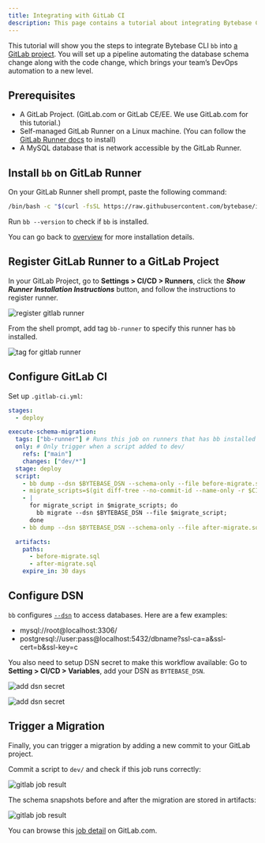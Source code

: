```yaml
---
title: Integrating with GitLab CI
description: This page contains a tutorial about integrating Bytebase CLI bb with GitLab CI/CD pipeline.
---
```


This tutorial will show you the steps to integrate Bytebase CLI `bb` into [a GitLab project](https://gitlab.com/bytebase-sample/tutorial-bb-ci). You will set up a pipeline automating the database schema change along with the code change, which brings your team’s DevOps automation to a new level.

## Prerequisites

- A GitLab Project. (GitLab.com or GitLab CE/EE. We use GitLab.com for this tutorial.)
- Self-managed GitLab Runner on a Linux machine. (You can follow the [GitLab Runner docs](https://docs.gitlab.com/runner) to install)
- A MySQL database that is network accessible by the GitLab Runner.

## Install `bb` on GitLab Runner

On your GitLab Runner shell prompt, paste the following command:

```bash
/bin/bash -c "$(curl -fsSL https://raw.githubusercontent.com/bytebase/install/HEAD/install.sh)"
```

Run `bb --version` to check if `bb` is installed.

You can go back to [overview](/docs/cli/overview) for more installation details.

## Register GitLab Runner to a GitLab Project

In your GitLab Project, go to **Settings > CI/CD > Runners**, click the **_Show Runner Installation Instructions_** button, and follow the instructions to register runner.

![register gitlab runner](/static/docs/gitlab-register-runner.png)

From the shell prompt, add tag `bb-runner` to specify this runner has `bb` installed.

![tag for gitlab runner](/static/docs/tag-gitlab-runner.png)

## Configure GitLab CI

Set up `.gitlab-ci.yml`:

```yaml
stages:
  - deploy

execute-schema-migration:
  tags: ["bb-runner"] # Runs this job on runners that has bb installed
  only: # Only trigger when a script added to dev/
    refs: ["main"]
    changes: ["dev/*"]
  stage: deploy
  script:
    - bb dump --dsn $BYTEBASE_DSN --schema-only --file before-migrate.sql # Snapshot the schema before migration
    - migrate_scripts=$(git diff-tree --no-commit-id --name-only -r $CI_COMMIT_SHA | grep '^dev/' -) # Extract the added files
    - |
      for migrate_script in $migrate_scripts; do
        bb migrate --dsn $BYTEBASE_DSN --file $migrate_script;
      done
    - bb dump --dsn $BYTEBASE_DSN --schema-only --file after-migrate.sql # Snapshot the schema after migration

  artifacts:
    paths:
      - before-migrate.sql
      - after-migrate.sql
    expire_in: 30 days
```

## Configure DSN

`bb` configures [`--dsn`](./reference#data-source-name-dsn) to access databases. Here are a few examples:

- mysql://root@localhost:3306/
- postgresql://user:pass@localhost:5432/dbname?ssl-ca=a&ssl-cert=b&ssl-key=c

You also need to setup DSN secret to make this workflow available:
Go to **Setting > CI/CD > Variables**, add your DSN as `BYTEBASE_DSN`.

![add dsn secret](/static/docs/add-gitlab-secret-1.png)

![add dsn secret](/static/docs/add-gitlab-secret-2.png)

## Trigger a Migration

Finally, you can trigger a migration by adding a new commit to your GitLab project.

Commit a script to `dev/` and check if this job runs correctly:

![gitlab job result](/static/docs/gitlab-job-result-1.png)

The schema snapshots before and after the migration are stored in artifacts:

![gitlab job result](/static/docs/gitlab-job-result-2.png)

You can browse this [job detail](https://gitlab.com/bytebase-sample/tutorial-bb-ci/-/jobs/2472815264) on GitLab.com.
